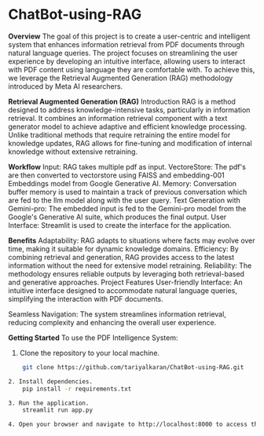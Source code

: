 # ChatBot-using-RAG


**Overview**
The goal of this project is to create a user-centric and intelligent system that enhances information retrieval from PDF documents through natural language queries. The project focuses on streamlining the user experience by developing an intuitive interface, allowing users to interact with PDF content using language they are comfortable with. To achieve this, we leverage the Retrieval Augmented Generation (RAG) methodology introduced by Meta AI researchers.


**Retrieval Augmented Generation (RAG)**
Introduction
RAG is a method designed to address knowledge-intensive tasks, particularly in information retrieval. It combines an information retrieval component with a text generator model to achieve adaptive and efficient knowledge processing. Unlike traditional methods that require retraining the entire model for knowledge updates, RAG allows for fine-tuning and modification of internal knowledge without extensive retraining.

**Workflow**
Input: RAG takes multiple pdf as input.
VectoreStore: The pdf's are then converted to vectorstore using FAISS and embedding-001 Embeddings model from Google Generative AI.
Memory: Conversation buffer memory is used to maintain a track of previous conversation which are fed to the llm model along with the user query.
Text Generation with Gemini-pro: The embedded input is fed to the Gemini-pro model from the Google's Generative AI suite, which produces the final output.
User Interface: Streamlit is used to create the interface for the application.

**Benefits**
Adaptability: RAG adapts to situations where facts may evolve over time, making it suitable for dynamic knowledge domains.
Efficiency: By combining retrieval and generation, RAG provides access to the latest information without the need for extensive model retraining.
Reliability: The methodology ensures reliable outputs by leveraging both retrieval-based and generative approaches.
Project Features
User-friendly Interface: An intuitive interface designed to accommodate natural language queries, simplifying the interaction with PDF documents.

Seamless Navigation: The system streamlines information retrieval, reducing complexity and enhancing the overall user experience.

**Getting Started**
To use the PDF Intelligence System:

1. Clone the repository to your local machine.
```bash
    git clone https://github.com/tariyalkaran/ChatBot-using-RAG.git

2. Install dependencies.
    pip install -r requirements.txt

3. Run the application.
    streamlit run app.py

4. Open your browser and navigate to http://localhost:8000 to access the user interface.





